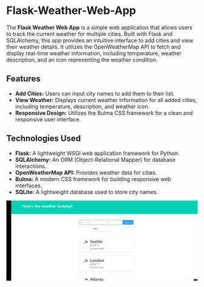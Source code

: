 # Flask-Weather-Web-App

The **Flask Weather Web App** is a simple web application that allows users to track the current weather for multiple cities. Built with Flask and SQLAlchemy, this app provides an intuitive interface to add cities and view their weather details. It utilizes the OpenWeatherMap API to fetch and display real-time weather information, including temperature, weather description, and an icon representing the weather condition.

## Features

- **Add Cities:** Users can input city names to add them to their list.
- **View Weather:** Displays current weather information for all added cities, including temperature, description, and weather icon.
- **Responsive Design:** Utilizes the Bulma CSS framework for a clean and responsive user interface.

## Technologies Used

- **Flask:** A lightweight WSGI web application framework for Python.
- **SQLAlchemy:** An ORM (Object-Relational Mapper) for database interactions.
- **OpenWeatherMap API:** Provides weather data for cities.
- **Bulma:** A modern CSS framework for building responsive web interfaces.
- **SQLite:** A lightweight database used to store city names.

![Project Demo](https://github.com/AreebEhsan/Flask-Weather-Web-App/blob/main/Flask-Weather-Web-App-Demo.gif)
